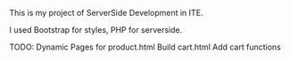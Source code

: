 This is my project of ServerSide Development in ITE.

I used Bootstrap for styles, PHP for serverside.

TODO:
Dynamic Pages for product.html
Build cart.html
Add cart functions
